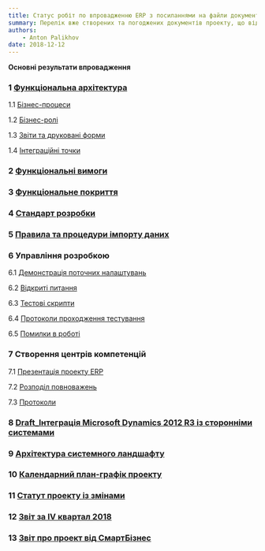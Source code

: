 ```yaml
---
title: Статус робіт по впровадженню ERP з посиланнями на файли документів
summary: Перелік вже створених та погоджених документів проекту, що відповідають поточному стану виконання робіт
authors:
    - Anton Palikhov
date: 2018-12-12
---
```


**Основні результати впровадження**

### 1 [Функціональна архітектура]()	

1.1 [Бізнес-процеси]()

1.2 [Бізнес-ролі]()

1.3 [Звіти та друковані форми]()

1.4 [Інтеграційні точки]()

### 2 [Функціональні вимоги]()

### 3 [Функціональне покриття]()	

### 4 [Стандарт розробки]()	

### 5 [Правила та процедури імпорту даних]()	

### 6 Управління розробкою

6.1 [Демонстрація поточних налаштувань]()

6.2 [Відкриті питання]()

6.3 [Тестові скрипти]()

6.4 [Протоколи проходження тестування]()

6.5 [Помилки в роботі]()

### 7 Створення центрів компетенцій	

7.1 [Презентація проекту ERP]()

7.2 [Розподіл повноважень]()

7.3 [Протоколи]()

### 8 [Draft_Інтеграція Microsoft Dynamics 2012 R3 із сторонніми системами]()

### 9 [Архітектура системного ландшафту]()

### 10 [Календарний план-графік проекту]()

### 11 [Статут проекту із змінами]()

### 12 [Звіт за IV квартал 2018]()

### 13 [Звіт про проект від СмартБізнес]()

